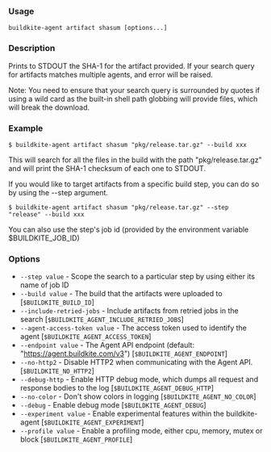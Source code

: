 ### Usage

`buildkite-agent artifact shasum [options...]`

### Description

Prints to STDOUT the SHA-1 for the artifact provided. If your search query
for artifacts matches multiple agents, and error will be raised.

Note: You need to ensure that your search query is surrounded by quotes if
using a wild card as the built-in shell path globbing will provide files,
which will break the download.

### Example

    $ buildkite-agent artifact shasum "pkg/release.tar.gz" --build xxx

This will search for all the files in the build with the path "pkg/release.tar.gz" and will
print the SHA-1 checksum of each one to STDOUT.

If you would like to target artifacts from a specific build step, you can do
so by using the --step argument.

    $ buildkite-agent artifact shasum "pkg/release.tar.gz" --step "release" --build xxx

You can also use the step's job id (provided by the environment variable $BUILDKITE_JOB_ID)

### Options

* `--step value` - Scope the search to a particular step by using either its name of job ID
* `--build value` - The build that the artifacts were uploaded to [`$BUILDKITE_BUILD_ID`]
* `--include-retried-jobs` - Include artifacts from retried jobs in the search [`$BUILDKITE_AGENT_INCLUDE_RETRIED_JOBS`]
* `--agent-access-token value` - The access token used to identify the agent [`$BUILDKITE_AGENT_ACCESS_TOKEN`]
* `--endpoint value` - The Agent API endpoint (default: "https://agent.buildkite.com/v3") [`$BUILDKITE_AGENT_ENDPOINT`]
* `--no-http2` - Disable HTTP2 when communicating with the Agent API. [`$BUILDKITE_NO_HTTP2`]
* `--debug-http` - Enable HTTP debug mode, which dumps all request and response bodies to the log [`$BUILDKITE_AGENT_DEBUG_HTTP`]
* `--no-color` - Don't show colors in logging [`$BUILDKITE_AGENT_NO_COLOR`]
* `--debug` - Enable debug mode [`$BUILDKITE_AGENT_DEBUG`]
* `--experiment value` - Enable experimental features within the buildkite-agent [`$BUILDKITE_AGENT_EXPERIMENT`]
* `--profile value` - Enable a profiling mode, either cpu, memory, mutex or block [`$BUILDKITE_AGENT_PROFILE`]


